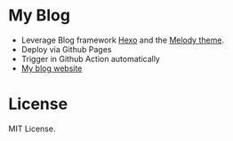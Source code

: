# My Blog
- Leverage Blog framework [Hexo](https://hexo.io/) and the [Melody theme](https://github.com/Molunerfinn/hexo-theme-melody).
- Deploy via Github Pages
- Trigger in Github Action automatically
- [My blog website](https://yurihe.github.io)


# License
MIT License.